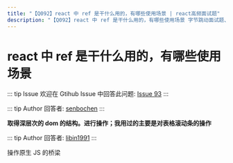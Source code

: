 ```yaml
---
title: "【Q092】react 中 ref 是干什么用的，有哪些使用场景 | react高频面试题"
description: "【Q092】react 中 ref 是干什么用的，有哪些使用场景 字节跳动面试题、阿里腾讯面试题、美团小米面试题。"
---
```


# react 中 ref 是干什么用的，有哪些使用场景

::: tip Issue
欢迎在 Gtihub Issue 中回答此问题: [Issue 93](https://github.com/shfshanyue/Daily-Question/issues/93)
:::

::: tip Author
回答者: [senbochen](https://github.com/senbochen)
:::

**取得深层次的 dom 的结构。进行操作；我用过的主要是对表格滚动条的操作**

::: tip Author
回答者: [libin1991](https://github.com/libin1991)
:::

操作原生 JS 的桥梁
